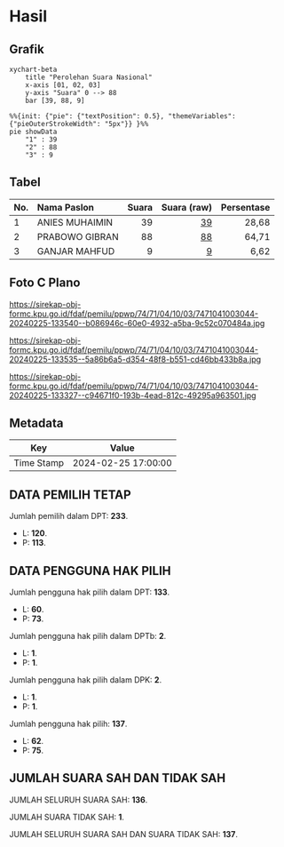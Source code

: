 # Hasil

## Grafik

```mermaid
xychart-beta
    title "Perolehan Suara Nasional"
    x-axis [01, 02, 03]
    y-axis "Suara" 0 --> 88
    bar [39, 88, 9]
```

```mermaid
%%{init: {"pie": {"textPosition": 0.5}, "themeVariables": {"pieOuterStrokeWidth": "5px"}} }%%
pie showData
    "1" : 39
    "2" : 88
    "3" : 9
```

## Tabel

| No. | Nama Paslon    | Suara | Suara (raw) | Persentase |
|:--- |:-------------- | -----:| -----------:| ----------:|
| 1   | ANIES MUHAIMIN | 39    | [39][p-1]   | 28,68      |
| 2   | PRABOWO GIBRAN | 88    | [88][p-2]   | 64,71      |
| 3   | GANJAR MAHFUD  | 9     | [9][p-3]    | 6,62       |


[p-1]: https://github.com/gigit-pemilu/pemilu-2024/blob/main/pilpres/hitung-suara/sub/74-sulawesi-tenggara/sub/71-kota-kendari/sub/04-poasia/sub/1003-andonohu/sub/044-tps/sub/paslon-1.txt
[p-2]: https://github.com/gigit-pemilu/pemilu-2024/blob/main/pilpres/hitung-suara/sub/74-sulawesi-tenggara/sub/71-kota-kendari/sub/04-poasia/sub/1003-andonohu/sub/044-tps/sub/paslon-2.txt
[p-3]: https://github.com/gigit-pemilu/pemilu-2024/blob/main/pilpres/hitung-suara/sub/74-sulawesi-tenggara/sub/71-kota-kendari/sub/04-poasia/sub/1003-andonohu/sub/044-tps/sub/paslon-3.txt

## Foto C Plano

https://sirekap-obj-formc.kpu.go.id/fdaf/pemilu/ppwp/74/71/04/10/03/7471041003044-20240225-133540--b086946c-60e0-4932-a5ba-9c52c070484a.jpg

https://sirekap-obj-formc.kpu.go.id/fdaf/pemilu/ppwp/74/71/04/10/03/7471041003044-20240225-133535--5a86b6a5-d354-48f8-b551-cd46bb433b8a.jpg

https://sirekap-obj-formc.kpu.go.id/fdaf/pemilu/ppwp/74/71/04/10/03/7471041003044-20240225-133327--c94671f0-193b-4ead-812c-49295a963501.jpg


## Metadata

| Key        | Value               |
| ---------- | ------------------- |
| Time Stamp | 2024-02-25 17:00:00 |


## DATA PEMILIH TETAP

Jumlah pemilih dalam DPT: **233**.
 * L: **120**.
 * P: **113**.

## DATA PENGGUNA HAK PILIH

Jumlah pengguna hak pilih dalam DPT: **133**.
 * L: **60**.
 * P: **73**.

Jumlah pengguna hak pilih dalam DPTb: **2**.
 * L: **1**.
 * P: **1**.

Jumlah pengguna hak pilih dalam DPK: **2**.
 * L: **1**.
 * P: **1**.

Jumlah pengguna hak pilih: **137**.
 * L: **62**.
 * P: **75**.

## JUMLAH SUARA SAH DAN TIDAK SAH

JUMLAH SELURUH SUARA SAH: **136**.

JUMLAH SUARA TIDAK SAH: **1**.

JUMLAH SELURUH SUARA SAH DAN SUARA TIDAK SAH: **137**.


